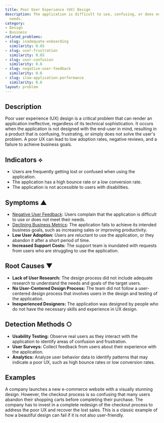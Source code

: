 ```yaml
---
title: Poor User Experience (UX) Design
description: The application is difficult to use, confusing, or does not meet user
  needs.
category:
- Design
- Business
related_problems:
- slug: inadequate-onboarding
  similarity: 0.65
- slug: user-frustration
  similarity: 0.65
- slug: user-confusion
  similarity: 0.6
- slug: negative-user-feedback
  similarity: 0.6
- slug: slow-application-performance
  similarity: 0.6
layout: problem
---
```


## Description
Poor user experience (UX) design is a critical problem that can render an application ineffective, regardless of its technical sophistication. It occurs when the application is not designed with the end-user in mind, resulting in a product that is confusing, frustrating, or simply does not solve the user's problem. A poor UX can lead to low adoption rates, negative reviews, and a failure to achieve business goals.

## Indicators ⟡
- Users are frequently getting lost or confused when using the application.
- The application has a high bounce rate or a low conversion rate.
- The application is not accessible to users with disabilities.

## Symptoms ▲
- [Negative User Feedback](negative-user-feedback.md): Users complain that the application is difficult to use or does not meet their needs.
- [Declining Business Metrics](declining-business-metrics.md): The application fails to achieve its intended business goals, such as increasing sales or improving productivity.
- **Low User Adoption:** Users are reluctant to use the application, or they abandon it after a short period of time.
- **Increased Support Costs:** The support team is inundated with requests from users who are struggling to use the application.

## Root Causes ▼
- **Lack of User Research:** The design process did not include adequate research to understand the needs and goals of the target users.
- **No User-Centered Design Process:** The team did not follow a user-centered design process that involves users in the design and testing of the application.
- **Inexperienced Designers:** The application was designed by people who do not have the necessary skills and experience in UX design.

## Detection Methods ○
- **Usability Testing:** Observe real users as they interact with the application to identify areas of confusion and frustration.
- **User Surveys:** Collect feedback from users about their experience with the application.
- **Analytics:** Analyze user behavior data to identify patterns that may indicate a poor UX, such as high bounce rates or low conversion rates.

## Examples
A company launches a new e-commerce website with a visually stunning design. However, the checkout process is so confusing that many users abandon their shopping carts before completing their purchase. The company has to invest in a complete redesign of the checkout process to address the poor UX and recover the lost sales. This is a classic example of how a beautiful design can fail if it is not also user-friendly.